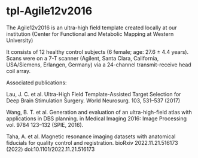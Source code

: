 # tpl-Agile12v2016
The Agile12v2016 is an ultra-high field template created locally at our institution (Center for Functional and Metabolic Mapping at Western University)


It consists of 12 healthy control subjects (6 female; age: 27.6 ± 4.4 years). Scans were on a 7-T scanner (Agilent, Santa Clara, California, USA/Siemens, Erlangen, Germany) via a 24-channel transmit-receive head coil array.


Associated publications: 

Lau, J. C. et al. Ultra-High Field Template-Assisted Target Selection for Deep Brain Stimulation Surgery. World Neurosurg. 103, 531–537 (2017)

Wang, B. T. et al. Generation and evaluation of an ultra-high-field atlas with applications in DBS planning. in Medical Imaging 2016: Image Processing vol. 9784 123–132 (SPIE, 2016).

Taha, A. et al. Magnetic resonance imaging datasets with anatomical fiducials for quality control and registration. bioRxiv 2022.11.21.516173 (2022) doi:10.1101/2022.11.21.516173
